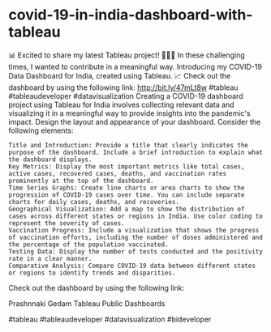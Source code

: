 # covid-19-in-india-dashboard-with-tableau
📊 Excited to share my latest Tableau project! 🦠🇮🇳
In these challenging times, I wanted to contribute in a meaningful way. Introducing my COVID-19 Data Dashboard for India, created using Tableau. 📈 Check out the dashboard by using the following link: http://bit.ly/47mLt8w
#tableau #tableaudeveloper #datavisualization
Creating a COVID-19 dashboard project using Tableau for India involves collecting relevant data and visualizing it in a meaningful way to provide insights into the pandemic's impact. 
 Design the layout and appearance of your dashboard. Consider the following elements:

    Title and Introduction: Provide a title that clearly indicates the purpose of the dashboard. Include a brief introduction to explain what the dashboard displays.
    Key Metrics: Display the most important metrics like total cases, active cases, recovered cases, deaths, and vaccination rates prominently at the top of the dashboard.
    Time Series Graphs: Create line charts or area charts to show the progression of COVID-19 cases over time. You can include separate charts for daily cases, deaths, and recoveries.
    Geographical Visualization: Add a map to show the distribution of cases across different states or regions in India. Use color coding to represent the severity of cases.
    Vaccination Progress: Include a visualization that shows the progress of vaccination efforts, including the number of doses administered and the percentage of the population vaccinated.
    Testing Data: Display the number of tests conducted and the positivity rate in a clear manner.
    Comparative Analysis: Compare COVID-19 data between different states or regions to identify trends and disparities.

Check out the dashboard by using the following link:

Prashnnaki Gedam Tableau Public Dashboards

#tableau #tableaudeveloper #datavisualization #bideveloper 
